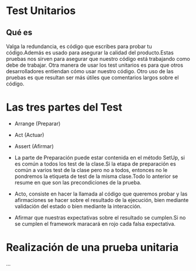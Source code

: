 # Test Unitarios

## Qué es
Valga la redundancia, es código que escribes para probar tu código.Además es usado para asegurar la calidad del producto.Estas pruebas nos sirven para asegurar que nuestro código está trabajando como debe de trabajar. Otra manera de usar los test unitarios es para que otros desarrolladores entiendan cómo usar nuestro código. Otro uso  de las pruebas es  que resultan ser más útiles que comentarios largos sobre el código.
# Las tres partes del Test
* Arrange (Preparar)
* Act (Actuar)
* Assert (Afirmar)

* La parte de Preparación puede estar contenida en el método SetUp, si es común a todos los test de la clase.Si la etapa de preparación es común a varios test de la clase pero no a todos, entonces no le pondremos la etiqueta de test de la misma clase.Todo lo anterior se resume en que son las precondiciones de la prueba.
* Acto, consiste en hacer  la llamada al código que queremos probar y las afirmaciones se hacer sobre el resultado de la ejecución, bien mediante validación del estado o bien mediante la interacción.
* Afirmar  que nuestras expectativas sobre el resultado se cumplen.Si no se cumplen el framework maracará en rojo cada falsa expectativa.


# Realización de una prueba unitaria
...
